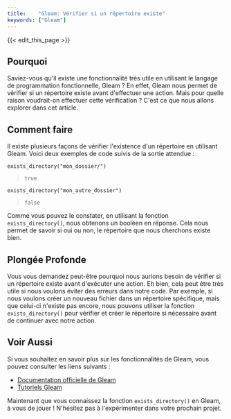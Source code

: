 ```yaml
---
title:    "Gleam: Vérifier si un répertoire existe"
keywords: ["Gleam"]
---
```


{{< edit_this_page >}}

## Pourquoi
Saviez-vous qu'il existe une fonctionnalité très utile en utilisant le langage de programmation fonctionnelle, Gleam ? En effet, Gleam nous permet de vérifier si un répertoire existe avant d'effectuer une action. Mais pour quelle raison voudrait-on effectuer cette vérification ? C'est ce que nous allons explorer dans cet article.

## Comment faire 
Il existe plusieurs façons de vérifier l'existence d'un répertoire en utilisant Gleam. Voici deux exemples de code suivis de la sortie attendue :

```Gleam
exists_directory("mon_dossier/")
```

> ``true``

```Gleam
exists_directory("mon_autre_dossier")
```

> ``false``

Comme vous pouvez le constater, en utilisant la fonction `exists_directory()`, nous obtenons un booléen en réponse. Cela nous permet de savoir si oui ou non, le répertoire que nous cherchons existe bien.

## Plongée Profonde
Vous vous demandez peut-être pourquoi nous aurions besoin de vérifier si un répertoire existe avant d'exécuter une action. Eh bien, cela peut être très utile si nous voulons éviter des erreurs dans notre code. Par exemple, si nous voulons créer un nouveau fichier dans un répertoire spécifique, mais que celui-ci n'existe pas encore, nous pouvons utiliser la fonction `exists_directory()` pour vérifier et créer le répertoire si nécessaire avant de continuer avec notre action.

## Voir Aussi
Si vous souhaitez en savoir plus sur les fonctionnalités de Gleam, vous pouvez consulter les liens suivants :

- [Documentation officielle de Gleam](https://gleam.run/)
- [Tutoriels Gleam](https://www.youtube.com/playlist?list=PLJXLvumqr7IEBL5x4xdy7Xi_ms1ci-e1m)

Maintenant que vous connaissez la fonction `exists_directory()` en Gleam, à vous de jouer ! N'hésitez pas à l'expérimenter dans votre prochain projet.